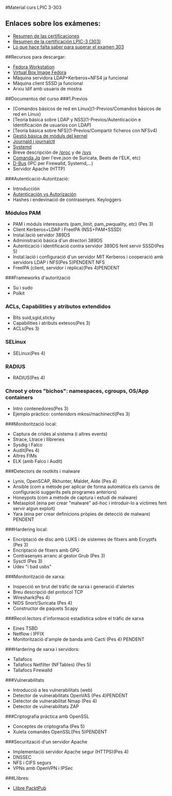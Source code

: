 #Material curs LPIC 3-303

## Enlaces sobre los exámenes:
- [Resumen de las certificaciones](http://www.lpi.org/our-certifications/summary-of-certifications)
- [Resumen de la certificación LPIC-3 (303)](https://www.lpi.org/our-certifications/lpic-3-303-overview)
- [Lo que hace falta saber para superar el examen 303](https://www.lpi.org/our-certifications/exam-303-objectives)

##Recursos para descargar:
- [Fedora Workstation](https://getfedora.org/es/workstation/download/)
- [Virtual Box Image Fedora](https://www.osboxes.org/fedora/)
- Màquina servidora LDAP+Kerberos+NFS4 ja funcional
- Màquina client SSSD ja funcional
- Arxiu ldif amb usuaris de mostra


##Documentos del curso
###1.Previos
- [Comandos básicos de red en Linux](1-Previos/Comandos básicos de red en Linux)
- [Teoria básica sobre LDAP y NSS](1-Previos/Autenticación e Identificación de usuarios con LDAP) 
- [Teoria básica sobre NFS](1-Previos/Compartir ficheros con NFSv4)
- [Gestió básica de mòduls del kernel](https://q2dg.github.io/LPIC3-303/ModulsKernel.pdf)
- [Journald i journalctl](https://q2dg.github.io/LPIC3-303/Journalctl.pdf)
- [Systemd](1-Previos/Systemd)
- Breve descripción de [/proc](https://www.thegeekdiary.com/understanding-the-proc-file-system) y de [/sys](https://www.thegeekdiary.com/understanding-the-sysfs-file-system-in-linux/)
- [Comanda Jq](https://q2dg.github.io/LPIC3-303/Jq.pdf) (per l'eve.json de Suricata, Beats de l'ELK, etc)
- [D-Bus](https://q2dg.github.io/LPIC3-303/DBus.pdf) (IPC per Firewalld, Systemd,...)
- Servidor Apache (HTTP)


###Autenticació-Autorització:
- Introducción
- [Autenticación vs Autorización](2-Autenticación-Autorización/Autenticación_vs_Autorización)
- Hashes i endevinació de contrasenyes. Keyloggers

### Módulos PAM
- PAM i mòduls interessants (pam_limit, pam_pwquality, etc) (Pes 3)
- Client Kerberos+LDAP i FreeIPA (NSS+PAM+SSSD)
- Instal.lació servidor 389DS
- Administració básica d'un directori 389DS
- Autenticació i identificació contra servidor 389DS fent servir SSSD(Pes 5)
- Instal.lació i configuració d'un servidor MIT Kerberos i cooperació amb servidors LDAP i NFS(Pes 5)PENDENT NFS
- FreeIPA (client, servidor i rèplica)(Pes 4)PENDENT

###Frameworks d'autorització
- Su i sudo
- Polkit

### ACLs, Capabilities y atributos extendidos
- Bits suid,sgid,sticky
- Capabilities i atributs extesos(Pes 3)
- ACLs(Pes 3)

### SELinux
- SELinux(Pes 4)

### RADIUS
- RADIUS(Pes 4)

### Chroot y otros "bichos": namespaces, cgroups, OS/App containers
- Intro contenedores(Pes 3)
- Ejemplo práctico: contenidors mkosi/machinectl(Pes 3)

###Monitorització local:
- Captura de crides al sistema (i altres events)
- Strace, Ltrace i llibreries
- Sysdig i Falco
- Audit(Pes 4)
- Altres FIMs
- ELK (amb Falco i Audit)

###Detectors de rootkits i malware
- Lynis, OpenSCAP, Rkhunter, Maldet, Aide (Pes 4)
- Ansible (com a mètode per aplicar de forma automàtica els canvis de configuració suggerits pels programes anteriors)
- Honeypots (com a mètode de captura i estudi de malware)
- Metasploit (eina per crear "malware" ad-hoc i introduir-lo a víctimes fent servir algun exploit)
- Yara (eina per crear definicions pròpies de detecció de malware) PENDENT


###Hardering local:
- Encriptació de disc amb LUKS i de sistemes de fitxers amb Ecryptfs (Pes 3)
- Encriptació de fitxers amb GPG
- Contrasenyes arranc al gestor Grub (Pes 3)
- Sysctl (Pes 3)
- Udev "i bad usbs"


###Monitorització de xarxa:
- Inspecció en brut del tràfic de xarxa i generació d'alertes
- Breu descripció del protocol TCP
- Wireshark(Pes 4)
- NIDS Snort/Suricata (Pes 4)
- Constructor de paquets Scapy

###Recol.lectors d'informació estadística sobre el tràfic de xarxa
- Eines TSBD
- Netflow i IPFIX
- Monitorització d'ample de banda amb Cacti (Pes 4) PENDENT

###Hardering de xarxa i servidors:
- Tallafocs
- Tallafocs Netfilter (NFTables) (Pes 5)
- Tallafocs Firewalld

###Vulnerabilitats
- Introducció a les vulnerabilitats (web)
- Detector de vulnerabilitats OpenVAS (Pes 4)PENDENT
- Detector de vulnerabilitat Nmap (Pes 4)
- Detector de vulnerabilitats ZAP

###Criptografia pràctica amb OpenSSL
- Conceptes de criptografia (Pes 5)
- Xuleta comandes OpenSSL(Pes 5)PENDENT

###Securització d'un servidor Apache
- Implementació servidor Apache segur (HTTPS)(Pes 4)
- DNSSEC
- NFS i CIFS segurs
- VPNs amb OpenVPN i IPSec


###Llibres:
- [Llibre PacktPub](Libros/SeguridadLinux.pdf)